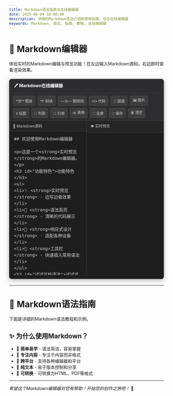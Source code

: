 ```yaml
---
title: Markdown语法指南与在线编辑器
date: 2025-06-04 10:00:00
description: 详细的Markdown语法介绍和使用指南，包含在线编辑器
keywords: Markdown, 语法, 指南, 教程, 在线编辑器
---
```


<style>
.markdown-editor-container {
    margin: 20px 0;
    border: 1px solid #444;
    border-radius: 8px;
    overflow: hidden;
    box-shadow: 0 4px 16px rgba(0,0,0,0.3);
    background: #1e1e1e;
}

.editor-header {
    background: #2d2d30;
    padding: 10px 15px;
    border-bottom: 1px solid #444;
    font-weight: bold;
    color: #ffffff;
}

.editor-toolbar {
    background: #2d2d30;
    border-bottom: 1px solid #444;
    padding: 8px 12px;
    display: flex;
    gap: 8px;
    flex-wrap: wrap;
}

.toolbar-btn {
    background: #3c3c3c;
    border: 1px solid #555;
    border-radius: 4px;
    padding: 4px 8px;
    font-size: 12px;
    cursor: pointer;
    transition: all 0.2s;
    color: #d4d4d4;
}

.toolbar-btn:hover {
    background: #4a4a4a;
    border-color: #777;
    color: #ffffff;
}

.editor-content {
    display: flex;
    height: 500px;
    background: #1e1e1e;
}

.editor-pane {
    flex: 1;
    position: relative;
}

.editor-pane:first-child {
    border-right: 1px solid #444;
}

.pane-header {
    background: #252526;
    padding: 8px 12px;
    font-size: 12px;
    color: #cccccc;
    border-bottom: 1px solid #444;
}

.markdown-input {
    width: 100%;
    height: calc(100% - 32px);
    border: none;
    outline: none;
    padding: 15px;
    font-family: 'Monaco', 'Menlo', 'Ubuntu Mono', monospace;
    font-size: 14px;
    line-height: 1.5;
    resize: none;
    background: #1e1e1e;
    color: #d4d4d4;
}

.markdown-input::placeholder {
    color: #6a6a6a;
}

.markdown-preview {
    height: calc(100% - 32px);
    overflow-y: auto;
    padding: 15px;
    background: #1e1e1e;
    color: #d4d4d4;
}

.markdown-preview h1, .markdown-preview h2, .markdown-preview h3,
.markdown-preview h4, .markdown-preview h5, .markdown-preview h6 {
    margin-top: 0;
    margin-bottom: 16px;
    font-weight: 600;
    line-height: 1.25;
    color: #ffffff;
}

.markdown-preview h1 { font-size: 2em; border-bottom: 1px solid #444; padding-bottom: 10px; }
.markdown-preview h2 { font-size: 1.5em; border-bottom: 1px solid #444; padding-bottom: 8px; }
.markdown-preview h3 { font-size: 1.25em; }
.markdown-preview h4 { font-size: 1em; }
.markdown-preview h5 { font-size: 0.875em; }
.markdown-preview h6 { font-size: 0.85em; color: #cccccc; }

.markdown-preview p {
    margin-bottom: 16px;
    color: #d4d4d4;
}

.markdown-preview code {
    background: #2d2d30;
    border-radius: 3px;
    font-size: 85%;
    margin: 0;
    padding: 0.2em 0.4em;
    color: #f92672;
    border: 1px solid #444;
}

.markdown-preview pre {
    background: #2d2d30;
    border-radius: 6px;
    font-size: 85%;
    line-height: 1.45;
    overflow: auto;
    padding: 16px;
    border: 1px solid #444;
}

.markdown-preview pre code {
    background: transparent;
    border: 0;
    display: inline;
    line-height: inherit;
    margin: 0;
    max-width: auto;
    overflow: visible;
    padding: 0;
    word-wrap: normal;
    color: #a6e22e;
}

.markdown-preview blockquote {
    border-left: 4px solid #569cd6;
    color: #cccccc;
    margin: 0;
    padding: 0 16px;
    background: rgba(86, 156, 214, 0.1);
}

.markdown-preview table {
    border-collapse: collapse;
    border-spacing: 0;
    display: block;
    margin-bottom: 16px;
    overflow: auto;
    width: 100%;
}

.markdown-preview table th,
.markdown-preview table td {
    border: 1px solid #444;
    padding: 6px 13px;
    color: #d4d4d4;
}

.markdown-preview table th {
    background: #2d2d30;
    font-weight: 600;
    color: #ffffff;
}

.markdown-preview ul, .markdown-preview ol {
    margin-bottom: 16px;
    padding-left: 2em;
    color: #d4d4d4;
}

.markdown-preview li {
    margin-bottom: 4px;
    color: #d4d4d4;
}

.markdown-preview a {
    color: #569cd6;
    text-decoration: none;
}

.markdown-preview a:hover {
    color: #9cdcfe;
    text-decoration: underline;
}

.markdown-preview strong {
    color: #ffffff;
    font-weight: bold;
}

.markdown-preview em {
    color: #d4d4d4;
    font-style: italic;
}

.markdown-preview del {
    color: #888888;
    text-decoration: line-through;
}

.markdown-preview hr {
    border: none;
    border-top: 1px solid #444;
    margin: 24px 0;
}

@media (max-width: 768px) {
    .editor-content {
        flex-direction: column;
        height: auto;
    }
    
    .editor-pane:first-child {
        border-right: none;
        border-bottom: 1px solid #444;
    }
    
    .markdown-input, .markdown-preview {
        height: 300px;
    }
}

.markdown-input::-webkit-scrollbar,
.markdown-preview::-webkit-scrollbar {
    width: 8px;
}

.markdown-input::-webkit-scrollbar-track,
.markdown-preview::-webkit-scrollbar-track {
    background: #2d2d30;
}

.markdown-input::-webkit-scrollbar-thumb,
.markdown-preview::-webkit-scrollbar-thumb {
    background: #555;
    border-radius: 4px;
}

.markdown-input::-webkit-scrollbar-thumb:hover,
.markdown-preview::-webkit-scrollbar-thumb:hover {
    background: #777;
}

.fullscreen-mode {
    position: fixed !important;
    top: 0 !important;
    left: 0 !important;
    width: 100vw !important;
    height: 100vh !important;
    z-index: 9999 !important;
    background: #1e1e1e !important;
    margin: 0 !important;
    border-radius: 0 !important;
}

.fullscreen-mode .editor-content {
    height: calc(100vh - 120px) !important;
}

.save-notification {
    position: fixed;
    top: 20px;
    right: 20px;
    background: #569cd6;
    color: white;
    padding: 12px 20px;
    border-radius: 6px;
    z-index: 10000;
    opacity: 0;
    transform: translateY(-20px);
    transition: all 0.3s ease;
    font-size: 14px;
    box-shadow: 0 4px 12px rgba(0,0,0,0.3);
}

.save-notification.show {
    opacity: 1;
    transform: translateY(0);
}
</style>

# 🚀 Markdown编辑器

体验实时的Markdown编辑与预览功能！在左边输入Markdown源码，右边即时查看渲染效果。

<div class="markdown-editor-container">
    <div class="editor-header">
        🖊️ Markdown在线编辑器
    </div>
    <div class="editor-toolbar">
        <button class="toolbar-btn" onclick="insertText('**', '**')" title="粗体 (Ctrl+B)">**B** 粗体</button>
        <button class="toolbar-btn" onclick="insertText('*', '*')" title="斜体 (Ctrl+I)">*I* 斜体</button>
        <button class="toolbar-btn" onclick="insertText('~~', '~~')" title="删除线">~~S~~ 删除线</button>
        <button class="toolbar-btn" onclick="insertText('`', '`')" title="行内代码">&lt;/&gt; 代码</button>
        <button class="toolbar-btn" onclick="insertText('[', '](url)')" title="链接 (Ctrl+K)">🔗 链接</button>
        <button class="toolbar-btn" onclick="insertText('![', '](url)')" title="图片">🖼️ 图片</button>
        <button class="toolbar-btn" onclick="insertHeading()" title="标题"># 标题</button>
        <button class="toolbar-btn" onclick="insertList()" title="列表">📝 列表</button>
        <button class="toolbar-btn" onclick="insertQuote()" title="引用">💬 引用</button>
        <button class="toolbar-btn" onclick="insertTable()" title="表格">📊 表格</button>
        <button class="toolbar-btn" onclick="toggleFullscreen()" title="全屏模式 (ESC退出)">⛶ 全屏</button>
        <button class="toolbar-btn" onclick="saveMarkdown()" title="保存为文件">💾 保存</button>
        <button class="toolbar-btn" onclick="clearEditor()" title="清空编辑器">🗑️ 清空</button>
    </div>
    <div class="editor-content">
        <div class="editor-pane">
            <div class="pane-header">📝 Markdown源码</div>
            <textarea id="markdown-input" class="markdown-input" placeholder="在这里输入Markdown内容...">## 欢迎使用Markdown编辑器

这是一个**实时预览**的Markdown编辑器。

### 功能特色

- ✨ **实时预览** - 边写边看效果
- 🎨 **语法高亮** - 清晰的代码展示  
- 📱 **响应式设计** - 适配各种设备
- 🔧 **工具栏** - 快速插入常用语法

### 试试这些语法

1. **粗体文字**
2. *斜体文字*
3. ~~删除线~~
4. `行内代码`

> 这是一个引用块
> 可以包含多行内容

| 表格 | 演示 | 示例 |
|------|------|------|
| 单元格1 | 单元格2 | 单元格3 |
| 数据A | 数据B | 数据C |

---

**开始你的Markdown创作之旅吧！** 🚀</textarea>
        </div>
        <div class="editor-pane">
            <div class="pane-header">👁️ 实时预览</div>
            <div id="markdown-preview" class="markdown-preview">
                <!-- 预览内容将在这里显示 -->
            </div>
        </div>
    </div>
</div>

<script src="./marked.min.js"></script>
<script>
document.addEventListener('DOMContentLoaded', function() {
    if (typeof marked !== 'undefined') {
        marked.setOptions({
            gfm: true,
            breaks: true,
            headerIds: false,
            mangle: false
        });
    }

    const input = document.getElementById('markdown-input');
    const preview = document.getElementById('markdown-preview');

    function updatePreview() {
        if (input && preview && typeof marked !== 'undefined') {
            const markdownText = input.value;
            const htmlContent = marked.parse(markdownText);
            preview.innerHTML = htmlContent;
        }
    }

    if (input) {
        input.addEventListener('input', updatePreview);
        input.addEventListener('scroll', function() {
            if (preview) {
                const scrollPercent = input.scrollTop / (input.scrollHeight - input.clientHeight);
                preview.scrollTop = scrollPercent * (preview.scrollHeight - preview.clientHeight);
            }
        });
    }

    window.insertText = function(before, after = '') {
        if (!input) return;
        
        const start = input.selectionStart;
        const end = input.selectionEnd;
        const selectedText = input.value.substring(start, end);
        const newText = before + selectedText + after;
        
        input.value = input.value.substring(0, start) + newText + input.value.substring(end);
        input.focus();
        input.setSelectionRange(start + before.length, start + before.length + selectedText.length);
        updatePreview();
    };

    window.insertHeading = function() {
        if (!input) return;
        const start = input.selectionStart;
        const lineStart = input.value.lastIndexOf('\n', start - 1) + 1;
        input.setSelectionRange(lineStart, lineStart);
        insertText('## ');
    };

    window.insertList = function() {
        if (!input) return;
        const start = input.selectionStart;
        const lineStart = input.value.lastIndexOf('\n', start - 1) + 1;
        input.setSelectionRange(lineStart, lineStart);
        insertText('- ');
    };

    window.insertQuote = function() {
        if (!input) return;
        const start = input.selectionStart;
        const lineStart = input.value.lastIndexOf('\n', start - 1) + 1;
        input.setSelectionRange(lineStart, lineStart);
        insertText('> ');
    };

    window.insertTable = function() {
        const tableText = '\n| 列1 | 列2 | 列3 |\n|-----|-----|-----|\n| 内容 | 内容 | 内容 |\n';
        insertText(tableText);
    };

    window.clearEditor = function() {
        if (input && confirm('确定要清空编辑器内容吗？')) {
            input.value = '';
            updatePreview();
            input.focus();
        }
    };

    let isFullscreen = false;
    window.toggleFullscreen = function() {
        const container = document.querySelector('.markdown-editor-container');
        if (!container) return;
        
        if (!isFullscreen) {
            container.classList.add('fullscreen-mode');
            document.body.style.overflow = 'hidden';
            isFullscreen = true;
            
            // 更新按钮图标
            const fullscreenBtn = event.target;
            fullscreenBtn.innerHTML = '⛶';
            fullscreenBtn.title = '退出全屏';
        } else {
            container.classList.remove('fullscreen-mode');
            document.body.style.overflow = '';
            isFullscreen = false;
            
            // 更新按钮图标
            const fullscreenBtn = event.target;
            fullscreenBtn.innerHTML = '⛶';
            fullscreenBtn.title = '全屏模式';
        }
        
        // 重新调整预览区域
        updatePreview();
    };

    window.saveMarkdown = function() {
        if (!input) return;
        
        const content = input.value;
        const blob = new Blob([content], { type: 'text/markdown;charset=utf-8' });
        const url = URL.createObjectURL(blob);
        
        // 创建下载链接
        const link = document.createElement('a');
        link.href = url;
        link.download = 'markdown-document.md';
        document.body.appendChild(link);
        link.click();
        document.body.removeChild(link);
        URL.revokeObjectURL(url);
        
        // 显示保存通知
        showSaveNotification('文件已保存为 markdown-document.md');
    };

    function showSaveNotification(message) {
        // 移除已存在的通知
        const existingNotification = document.querySelector('.save-notification');
        if (existingNotification) {
            existingNotification.remove();
        }
        
        // 创建新通知
        const notification = document.createElement('div');
        notification.className = 'save-notification';
        notification.textContent = message;
        document.body.appendChild(notification);
        
        // 显示动画
        setTimeout(() => {
            notification.classList.add('show');
        }, 100);
        
        // 3秒后自动移除
        setTimeout(() => {
            notification.classList.remove('show');
            setTimeout(() => {
                if (notification.parentNode) {
                    notification.parentNode.removeChild(notification);
                }
            }, 300);
        }, 3000);
    }

    if (input) {
        input.addEventListener('keydown', function(e) {
            if (e.ctrlKey || e.metaKey) {
                switch(e.key) {
                    case 'b':
                        e.preventDefault();
                        insertText('**', '**');
                        break;
                    case 'i':
                        e.preventDefault();
                        insertText('*', '*');
                        break;
                    case 'k':
                        e.preventDefault();
                        insertText('[', '](url)');
                        break;
                }
            }
            
            if (e.key === 'Tab') {
                e.preventDefault();
                insertText('    ');
            }
            
            if (e.key === 'Escape' && isFullscreen) {
                toggleFullscreen();
            }
        });
    }

    // 添加ESC键全局监听
    document.addEventListener('keydown', function(e) {
        if (e.key === 'Escape' && isFullscreen) {
            toggleFullscreen();
        }
    });

    updatePreview();
});
</script>

---

# 📝 Markdown语法指南

下面是详细的Markdown语法教程和示例。

## ✨ 为什么使用Markdown？

- 🔄 **简单易学** - 语法简洁，容易掌握
- 🎨 **专注内容** - 专注于内容而非格式
- 📱 **跨平台** - 支持各种编辑器和平台
- 💾 **纯文本** - 易于版本控制和分享
- 🔄 **可转换** - 可转换为HTML、PDF等格式

---

*希望这个Markdown编辑器对您有帮助！开始您的创作之旅吧！* 🚀 
